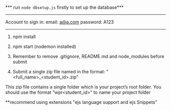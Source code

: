 *** run `node dbsetup.js` firstly to set up the database***

*** 
Account to sign in:
email: a@a.com
password: A123
***


1. npm install

2. npm start (nodemon installed)

3. Remember to remove .gitignore, README.md and node_modules before submit

4. Submit a single zip file named in the format: "<full_name>_<student_id>.zip"

This zip file contains a single folder which is your project’s root folder. You should use
the format "wpr<student_id>" to name your project folder


**recommend using extensions "ejs language support and ejs Snippets"